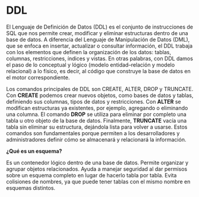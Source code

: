 # DDL

El Lenguaje de Definición de Datos (DDL) es el conjunto de instrucciones de SQL que nos permite crear, modificar y eliminar estructuras dentro de una base de datos. A diferencia del Lenguaje de Manipulación de Datos (DML), que se enfoca en insertar, actualizar o consultar información, el DDL trabaja con los elementos que definen la organización de los datos: tablas, columnas, restricciones, índices y vistas. En otras palabras, con DDL damos el paso de lo conceptual y lógico (modelo entidad–relación y modelo relacional) a lo físico, es decir, al código que construye la base de datos en el motor correspondiente.

Los comandos principales de DDL son CREATE, ALTER, DROP y TRUNCATE. Con **CREATE** podemos crear nuevos objetos, como bases de datos y tablas, definiendo sus columnas, tipos de datos y restricciones. Con **ALTER** se modifican estructuras ya existentes, por ejemplo, agregando o eliminando una columna. El comando **DROP** se utiliza para eliminar por completo una tabla u otro objeto de la base de datos. Finalmente, **TRUNCATE** vacía una tabla sin eliminar su estructura, dejándola lista para volver a usarse. Estos comandos son fundamentales porque permiten a los desarrolladores y administradores definir cómo se almacenará y relacionará la información.

**¿Qué es un esquema?**

Es un contenedor lógico dentro de una base de datos. Permite organizar y agrupar objetos relacionados. Ayuda a manejar seguridad al dar permisos sobre un esquema completo en lugar de hacerlo tabla por tabla. Evita colisiones de nombres, ya que puede tener tablas con el mismo nombre en esquemas distintos.
